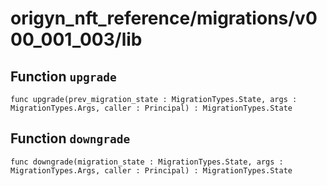 # origyn_nft_reference/migrations/v000_001_003/lib

## Function `upgrade`
``` motoko no-repl
func upgrade(prev_migration_state : MigrationTypes.State, args : MigrationTypes.Args, caller : Principal) : MigrationTypes.State
```


## Function `downgrade`
``` motoko no-repl
func downgrade(migration_state : MigrationTypes.State, args : MigrationTypes.Args, caller : Principal) : MigrationTypes.State
```

